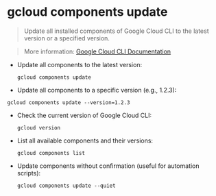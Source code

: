 # gcloud components update

> Update all installed components of Google Cloud CLI to the latest version or a specified version.

>More information: [Google Cloud CLI Documentation](https://cloud.google.com/sdk/gcloud/reference/components/update)

- Update all components to the latest version:

  
  `gcloud components update`
 

- Update all components to a specific version (e.g., 1.2.3):

 
 `gcloud components update --version=1.2.3`
  

- Check the current version of Google Cloud CLI:


  `gcloud version`


- List all available components and their versions:


  `gcloud components list`


- Update components without confirmation (useful for automation scripts):


  `gcloud components update --quiet`
